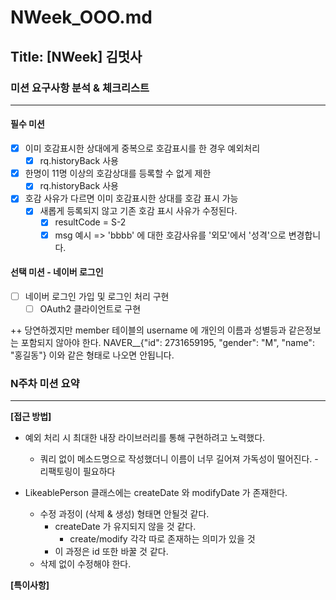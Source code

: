 # NWeek_OOO.md

## Title: [NWeek] 김멋사

### 미션 요구사항 분석 & 체크리스트

---

#### 필수 미션
- [x] 이미 호감표시한 상대에게 중복으로 호감표시를 한 경우 예외처리
  - [x] rq.historyBack 사용
- [x] 한명이 11명 이상의 호감상대를 등록할 수 없게 제한
  - [x] rq.historyBack 사용
- [x] 호감 사유가 다르면 이미 호감표시한 상대를 호감 표시 가능
  - [x] 새롭게 등록되지 않고 기존 호감 표시 사유가 수정된다.
    - [x] resultCode = S-2
    - [x] msg 예시 => 'bbbb' 에 대한 호감사유를 '외모'에서 '성격'으로 변경합니다.

#### 선택 미션 - 네이버 로그인
- [ ] 네이버 로그인 가입 및 로그인 처리 구현
  - [ ] OAuth2 클라이언트로 구현

++
당연하겠지만 member 테이블의 username 에 개인의 이름과 성별등과 같은정보는 포함되지 않아야 한다.
NAVER__{"id": 2731659195, "gender": "M", "name": "홍길동"}
이와 같은 형태로 나오면 안됩니다.


### N주차 미션 요약

---

**[접근 방법]**

- 예외 처리 시 최대한 내장 라이브러리를 통해 구현하려고 노력했다.
  - 쿼리 없이 메소드명으로 작성했더니 이름이 너무 길어져 가독성이 떨어진다. - 리팩토링이 필요하다


- LikeablePerson 클래스에는 createDate 와 modifyDate 가 존재한다.
  - 수정 과정이 (삭제 & 생성) 형태면 안될것 같다.
    - createDate 가 유지되지 않을 것 같다.
      - create/modify 각각 따로 존재하는 의미가 있을 것
    - 이 과정은 id 또한 바꿀 것 같다.
  - 삭제 없이 수정해야 한다.



**[특이사항]**

